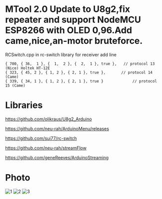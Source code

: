 # MTool 2.0 Update to U8g2,fix repeater and support NodeMCU ESP8266 with OLED 0,96.Add came,nice,an-motor bruteforce.

RCSwitch.cpp in rc-switch library for receiver add line  
```
{ 700, { 36,  1 }, {  1,  2 }, {  2,  1 }, true },   // protocol 13 (Nice) Holtek HT-12E
{ 323, { 45, 2 }, { 1, 2 }, { 2, 1 }, true }, 	    // protocol 14 (Came)
{ 339, { 34, 1 }, { 1, 2 }, { 2, 1 }, true }			 // protocol 15 (Came)
```
# Libraries
https://github.com/olikraus/U8g2_Arduino

https://github.com/neu-rah/ArduinoMenu/releases

https://github.com/sui77/rc-switch

https://github.com/neu-rah/streamFlow

https://github.com/geneReeves/ArduinoStreaming

# Photo

![1](https://github.com/danya201272/MTool/assets/36302863/5f9a71e9-5cd2-4ca6-ac0a-17b2b9c49e0a)
![2](https://github.com/danya201272/MTool/assets/36302863/b5027461-0a50-4212-9d3f-be5677e8b8bf)
![3](https://github.com/danya201272/MTool/assets/36302863/70cdb02a-9d94-49e4-b0b8-234f436fab55)
